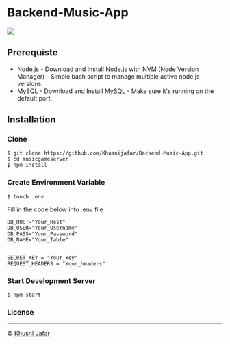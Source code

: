 # Backend-Music-App

![](https://img.shields.io/badge/Dependencies-Express-green.svg)


## Prerequiste
- Node.js - Download and Install [Node.js](https://nodejs.org/en/) with [NVM](https://github.com/creationix/nvm) (Node Version Manager) - Simple bash script to manage multiple active node.js versions.
- MySQL - Download and Install [MySQL](https://www.mysql.com/downloads/) - Make sure it's running on the default port.  

## Installation
### Clone
```
$ git clone https://github.com/Khusnijafar/Backend-Music-App.git
$ cd musicgameserver
$ npm install
```

### Create Environment Variable
```
$ touch .env
```
Fill in the code below into .env file
```
DB_HOST="Your_Host"
DB_USER="Your_Username"
DB_PASS="Your_Password"
DB_NAME="Your_Table"


SECRET_KEY = "Your_key"
REQUEST_HEADERS = "Your_headers"

```
### Start Development Server
```
$ npm start
```

### License
----

© [Khusni Jafar](https://github.com/Khusnijafar)
